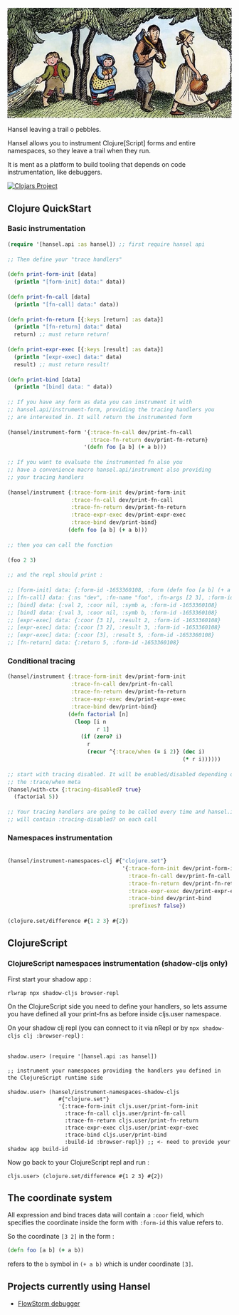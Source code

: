 
![hansel](./docs/hansel.png)

Hansel leaving a trail o pebbles.

Hansel allows you to instrument Clojure[Script] forms and entire namespaces, so they leave a trail when they run.

It is ment as a platform to build tooling that depends on code instrumentation, like debuggers.

[![Clojars Project](https://img.shields.io/clojars/v/com.github.jpmonettas/hansel.svg)](https://clojars.org/com.github.jpmonettas/hansel)

## Clojure QuickStart

### Basic instrumentation

```clojure
(require '[hansel.api :as hansel]) ;; first require hansel api

;; Then define your "trace handlers"

(defn print-form-init [data]
  (println "[form-init] data:" data))

(defn print-fn-call [data]
  (println "[fn-call] data:" data))

(defn print-fn-return [{:keys [return] :as data}]
  (println "[fn-return] data:" data)
  return) ;; must return return!

(defn print-expr-exec [{:keys [result] :as data}]
  (println "[expr-exec] data:" data)
  result) ;; must return result!

(defn print-bind [data]
  (println "[bind] data: " data))

;; If you have any form as data you can instrument it with 
;; hansel.api/instrument-form, providing the tracing handlers you
;; are interested in. It will return the instrumented form

(hansel/instrument-form '{:trace-fn-call dev/print-fn-call
                          :trace-fn-return dev/print-fn-return}
                        '(defn foo [a b] (+ a b)))

;; If you want to evaluate the instrumented fn also you
;; have a convenience macro hansel.api/instrument also providing
;; your tracing handlers

(hansel/instrument {:trace-form-init dev/print-form-init
                    :trace-fn-call dev/print-fn-call
                    :trace-fn-return dev/print-fn-return
                    :trace-expr-exec dev/print-expr-exec
                    :trace-bind dev/print-bind}
                   (defn foo [a b] (+ a b)))

;; then you can call the function

(foo 2 3)

;; and the repl should print :

;; [form-init] data: {:form-id -1653360108, :form (defn foo [a b] (+ a b)), :ns "dev", :def-kind :defn}
;; [fn-call] data: {:ns "dev", :fn-name "foo", :fn-args [2 3], :form-id -1653360108}
;; [bind] data: {:val 2, :coor nil, :symb a, :form-id -1653360108}
;; [bind] data: {:val 3, :coor nil, :symb b, :form-id -1653360108}
;; [expr-exec] data: {:coor [3 1], :result 2, :form-id -1653360108}
;; [expr-exec] data: {:coor [3 2], :result 3, :form-id -1653360108}
;; [expr-exec] data: {:coor [3], :result 5, :form-id -1653360108}
;; [fn-return] data: {:return 5, :form-id -1653360108}
```

### Conditional tracing

```clojure
(hansel/instrument {:trace-form-init dev/print-form-init
                    :trace-fn-call dev/print-fn-call
                    :trace-fn-return dev/print-fn-return
                    :trace-expr-exec dev/print-expr-exec
                    :trace-bind dev/print-bind}
                   (defn factorial [n]
                     (loop [i n
                            r 1]
                       (if (zero? i)
                         r
                         (recur ^{:trace/when (= i 2)} (dec i)
                                                       (* r i))))))

;; start with tracing disabled. It will be enabled/disabled depending on
;; the :trace/when meta
(hansel/with-ctx {:tracing-disabled? true}
  (factorial 5))

;; Your tracing handlers are going to be called every time and hansel.instrument.runtime/*runtime-ctx*
;; will contain :tracing-disabled? on each call

```

### Namespaces instrumentation

```clojure

(hansel/instrument-namespaces-clj #{"clojure.set"}
                                    '{:trace-form-init dev/print-form-init
                                      :trace-fn-call dev/print-fn-call
                                      :trace-fn-return dev/print-fn-return
                                      :trace-expr-exec dev/print-expr-exec
                                      :trace-bind dev/print-bind
									  :prefixes? false})
									  
(clojure.set/difference #{1 2 3} #{2})
```

## ClojureScript

### ClojureScript namespaces instrumentation (shadow-cljs only)

First start your shadow app :

```
rlwrap npx shadow-cljs browser-repl
```

On the ClojureScript side you need to define your handlers, so lets assume you have defined all your print-fns as before
inside cljs.user namespace.

On your shadow clj repl (you can connect to it via nRepl or by `npx shadow-cljs clj :browser-repl`) :
```

shadow.user> (require '[hansel.api :as hansel])

;; instrument your namespaces providing the handlers you defined in the ClojureScript runtime side

shadow.user> (hansel/instrument-namespaces-shadow-cljs
                #{"clojure.set"}
                '{:trace-form-init cljs.user/print-form-init
                  :trace-fn-call cljs.user/print-fn-call
                  :trace-fn-return cljs.user/print-fn-return
                  :trace-expr-exec cljs.user/print-expr-exec
                  :trace-bind cljs.user/print-bind
                  :build-id :browser-repl}) ;; <- need to provide your shadow app build-id
```

Now go back to your ClojureScript repl and run :

```
cljs.user> (clojure.set/difference #{1 2 3} #{2})
```

## The coordinate system

All expression and bind traces data will contain a `:coor` field, which specifies the coordinate inside the form with `:form-id` this value refers to.

So the coordinate `[3 2]` in the form :

```clojure
(defn foo [a b] (+ a b))
```

refers to the `b` symbol in `(+ a b)` which is under coordinate `[3]`.

## Projects currently using Hansel

- [FlowStorm debugger](https://github.com/jpmonettas/flow-storm-debugger)

